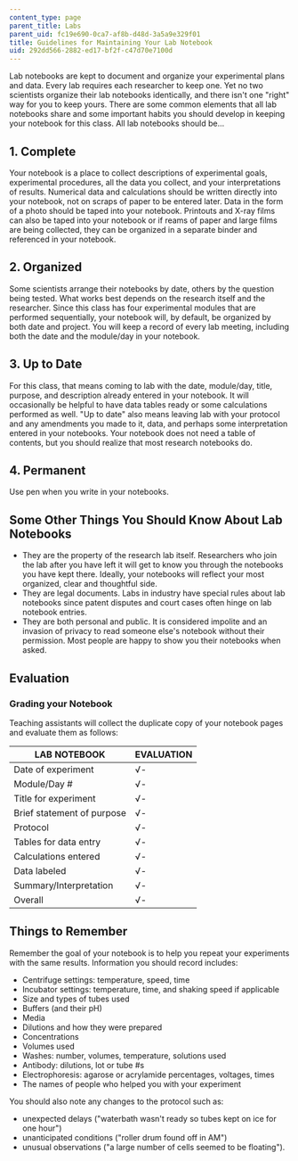 ```yaml
---
content_type: page
parent_title: Labs
parent_uid: fc19e690-0ca7-af8b-d48d-3a5a9e329f01
title: Guidelines for Maintaining Your Lab Notebook
uid: 292dd566-2882-ed17-bf2f-c47d70e7100d
---
```


Lab notebooks are kept to document and organize your experimental plans and data. Every lab requires each researcher to keep one. Yet no two scientists organize their lab notebooks identically, and there isn't one "right" way for you to keep yours. There are some common elements that all lab notebooks share and some important habits you should develop in keeping your notebook for this class. All lab notebooks should be...

1\. Complete
------------

Your notebook is a place to collect descriptions of experimental goals, experimental procedures, all the data you collect, and your interpretations of results. Numerical data and calculations should be written directly into your notebook, not on scraps of paper to be entered later. Data in the form of a photo should be taped into your notebook. Printouts and X-ray films can also be taped into your notebook or if reams of paper and large films are being collected, they can be organized in a separate binder and referenced in your notebook.

2\. Organized
-------------

Some scientists arrange their notebooks by date, others by the question being tested. What works best depends on the research itself and the researcher. Since this class has four experimental modules that are performed sequentially, your notebook will, by default, be organized by both date and project. You will keep a record of every lab meeting, including both the date and the module/day in your notebook.

3\. Up to Date
--------------

For this class, that means coming to lab with the date, module/day, title, purpose, and description already entered in your notebook. It will occasionally be helpful to have data tables ready or some calculations performed as well. "Up to date" also means leaving lab with your protocol and any amendments you made to it, data, and perhaps some interpretation entered in your notebooks. Your notebook does not need a table of contents, but you should realize that most research notebooks do.

4\. Permanent
-------------

Use pen when you write in your notebooks.

Some Other Things You Should Know About Lab Notebooks
-----------------------------------------------------

*   They are the property of the research lab itself. Researchers who join the lab after you have left it will get to know you through the notebooks you have kept there. Ideally, your notebooks will reflect your most organized, clear and thoughtful side.
*   They are legal documents. Labs in industry have special rules about lab notebooks since patent disputes and court cases often hinge on lab notebook entries.
*   They are both personal and public. It is considered impolite and an invasion of privacy to read someone else's notebook without their permission. Most people are happy to show you their notebooks when asked.

Evaluation
----------

### Grading your Notebook

Teaching assistants will collect the duplicate copy of your notebook pages and evaluate them as follows:

| LAB NOTEBOOK | EVALUATION |
| --- | --- |
| Date of experiment | √- | √ | √+ |
| Module/Day # | √- | √ | √+ |
| Title for experiment | √- | √ | √+ |
| Brief statement of purpose | √- | √ | √+ |
| Protocol | √- | √ | √+ |
| Tables for data entry | √- | √ | √+ |
| Calculations entered | √- | √ | √+ |
| Data labeled | √- | √ | √+ |
| Summary/Interpretation | √- | √ | √+ |
| Overall | √- | √ | √+ 

Things to Remember
------------------

Remember the goal of your notebook is to help you repeat your experiments with the same results. Information you should record includes:

*   Centrifuge settings: temperature, speed, time
*   Incubator settings: temperature, time, and shaking speed if applicable
*   Size and types of tubes used
*   Buffers (and their pH)
*   Media
*   Dilutions and how they were prepared
*   Concentrations
*   Volumes used
*   Washes: number, volumes, temperature, solutions used
*   Antibody: dilutions, lot or tube #s
*   Electrophoresis: agarose or acrylamide percentages, voltages, times
*   The names of people who helped you with your experiment

You should also note any changes to the protocol such as:

*   unexpected delays ("waterbath wasn't ready so tubes kept on ice for one hour")
*   unanticipated conditions ("roller drum found off in AM")
*   unusual observations ("a large number of cells seemed to be floating").